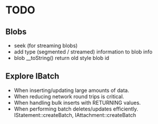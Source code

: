 # TODO
## Blobs
- seek (for streaming blobs)
- add type (segmented / streamed) information to blob info
- blob __toString() return old style blob id

## Explore IBatch
- When inserting/updating large amounts of data.
- When reducing network round trips is critical.
- When handling bulk inserts with RETURNING values.
- When performing batch deletes/updates efficiently.
IStatement::createBatch, IAttachment::createBatch
